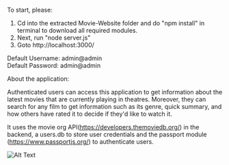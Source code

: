 To start, please:

1. Cd into the extracted Movie-Website folder and do "npm install" in terminal to download all required modules.
2. Next, run "node server.js"
3. Goto http://localhost:3000/ 

Default Username: admin@admin <br />
Default Password: admin@admin


About the application:

Authenticated users can access this application to get information about the latest movies that are currently playing in theatres. Moreover, they can search for any film to get information such as its genre, quick summary, and how others have rated it to decide if they'd like to watch it.  

It uses the movie org API(https://developers.themoviedb.org/) in the backend, a users.db to store user credentials and the passport module (https://www.passportjs.org/) to authenticate users. 
<br />

![Alt Text](https://github.com/jarnailchahal/Movie-Website/blob/main/Demo.gif)

